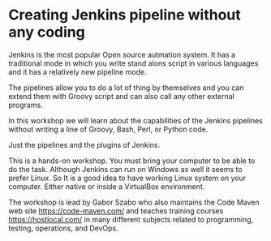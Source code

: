 # Creating Jenkins pipeline without any coding

Jenkins is the most popular Open source autmation system. It has a traditional mode in which you write stand alons
script in various languages and it has a relatively new pipeline mode.

The pipelines allow you to do a lot of thing by themselves and you can extend them with Groovy script and can also
call any other external programs.

In this workshop we will learn about the capabilities of the Jenkins pipelines without writing a line of Groovy, Bash,
Perl, or Python code.

Just the pipelines and the plugins of Jenkins.

This is a hands-on workshop. You must bring your computer to be able to do the task. Although Jenkins can run on Windows as well it seems to prefer Linux.  So It is a good idea to have working
Linux system on your computer. Either native or inside a VirtualBox environment.

The workshop is lead by Gabor Szabo who also maintains the Code Maven web site https://code-maven.com/ and teaches training courses https://hostlocal.com/ in many different subjects related to programming, testing, operations, and DevOps.
